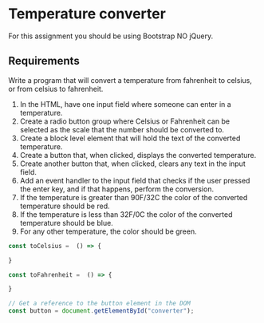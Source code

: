 # Temperature converter

For this assignment you should be using Bootstrap NO jQuery.

## Requirements

Write a program that will convert a temperature from fahrenheit to celsius, or from celsius to fahrenheit.

1. In the HTML, have one input field where someone can enter
  in a temperature.
2. Create a radio button group where Celsius or Fahrenheit 
  can be selected as the scale that the number should be 
  converted to.
3. Create a block level element that will hold the text of the
  converted temperature.
4. Create a button that, when clicked, displays the converted
  temperature.
5. Create another button that, when clicked, clears any text
  in the input field.
6. Add an event handler to the input field that checks if the 
  user pressed the enter key, and if that happens, perform
  the conversion.
7. If the temperature is greater than 90F/32C the color of 
  the converted temperature should be red.
8. If the temperature is less than 32F/0C the color of 
  the converted temperature should be blue.
9. For any other temperature, the color should be green.

```js
const toCelsius =  () => {

}

const toFahrenheit =  () => {

}

// Get a reference to the button element in the DOM
const button = document.getElementById("converter");